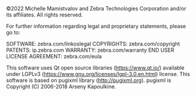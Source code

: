 ©2022 Michelle Mamistvalov and Zebra Technologies Corporation and/or its affiliates. All rights reserved.

For further information regarding legal and proprietary statements, please go to:

SOFTWARE: zebra.com/linkoslegal
COPYRIGHTS: zebra.com/copyright
PATENTS: ip.zebra.com
WARRANTY: zebra.com/warranty
END USER LICENSE AGREEMENT: zebra.com/eula

This software uses Qt open source libraries (https://www.qt.io/) available under LGPLv3 (https://www.gnu.org/licenses/lgpl-3.0.en.html) license.
This software is based on pugixml library (http://pugixml.org). pugixml is Copyright (C) 2006-2018 Arseny Kapoulkine.
